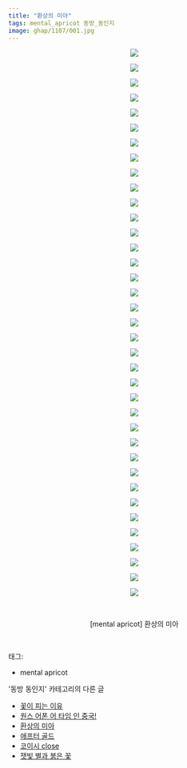 ```yaml
---
title: "환상의 미아"
tags: mental_apricot 동방_동인지
image: ghap/1107/001.jpg
---
```

<div class="article">
<p style="text-align: center; clear: none; float: none;"><img src="{{ site.nasurl }}/ghap/1107/001.jpg"/></p>
<p style="text-align: center; clear: none; float: none;"><img src="{{ site.nasurl }}/ghap/1107/002.jpg"/></p>
<p style="text-align: center; clear: none; float: none;"><img src="{{ site.nasurl }}/ghap/1107/003.jpg"/></p>
<p style="text-align: center; clear: none; float: none;"><img src="{{ site.nasurl }}/ghap/1107/004.jpg"/></p>
<p style="text-align: center; clear: none; float: none;"><img src="{{ site.nasurl }}/ghap/1107/005.jpg"/></p>
<p style="text-align: center; clear: none; float: none;"><img src="{{ site.nasurl }}/ghap/1107/006.jpg"/></p>
<p style="text-align: center; clear: none; float: none;"><img src="{{ site.nasurl }}/ghap/1107/007.jpg"/></p>
<p style="text-align: center; clear: none; float: none;"><img src="{{ site.nasurl }}/ghap/1107/008.jpg"/></p>
<p style="text-align: center; clear: none; float: none;"><img src="{{ site.nasurl }}/ghap/1107/009.jpg"/></p>
<p style="text-align: center; clear: none; float: none;"><img src="{{ site.nasurl }}/ghap/1107/010.jpg"/></p>
<p style="text-align: center; clear: none; float: none;"><img src="{{ site.nasurl }}/ghap/1107/011.jpg"/></p>
<p style="text-align: center; clear: none; float: none;"><img src="{{ site.nasurl }}/ghap/1107/012.jpg"/></p>
<p style="text-align: center; clear: none; float: none;"><img src="{{ site.nasurl }}/ghap/1107/013.jpg"/></p>
<p style="text-align: center; clear: none; float: none;"><img src="{{ site.nasurl }}/ghap/1107/014.jpg"/></p>
<p style="text-align: center; clear: none; float: none;"><img src="{{ site.nasurl }}/ghap/1107/015.jpg"/></p>
<p style="text-align: center; clear: none; float: none;"><img src="{{ site.nasurl }}/ghap/1107/016.jpg"/></p>
<p style="text-align: center; clear: none; float: none;"><img src="{{ site.nasurl }}/ghap/1107/017.jpg"/></p>
<p style="text-align: center; clear: none; float: none;"><img src="{{ site.nasurl }}/ghap/1107/018.jpg"/></p>
<p style="text-align: center; clear: none; float: none;"><img src="{{ site.nasurl }}/ghap/1107/019.jpg"/></p>
<p style="text-align: center; clear: none; float: none;"><img src="{{ site.nasurl }}/ghap/1107/020.jpg"/></p>
<p style="text-align: center; clear: none; float: none;"><img src="{{ site.nasurl }}/ghap/1107/021.jpg"/></p>
<p style="text-align: center; clear: none; float: none;"><img src="{{ site.nasurl }}/ghap/1107/022.jpg"/></p>
<p style="text-align: center; clear: none; float: none;"><img src="{{ site.nasurl }}/ghap/1107/023.jpg"/></p>
<p style="text-align: center; clear: none; float: none;"><img src="{{ site.nasurl }}/ghap/1107/024.jpg"/></p>
<p style="text-align: center; clear: none; float: none;"><img src="{{ site.nasurl }}/ghap/1107/025.jpg"/></p>
<p style="text-align: center; clear: none; float: none;"><img src="{{ site.nasurl }}/ghap/1107/026.jpg"/></p>
<p style="text-align: center; clear: none; float: none;"><img src="{{ site.nasurl }}/ghap/1107/027.jpg"/></p>
<p style="text-align: center; clear: none; float: none;"><img src="{{ site.nasurl }}/ghap/1107/028.jpg"/></p>
<p style="text-align: center; clear: none; float: none;"><img src="{{ site.nasurl }}/ghap/1107/029.jpg"/></p>
<p style="text-align: center; clear: none; float: none;"><img src="{{ site.nasurl }}/ghap/1107/030.jpg"/></p>
<p style="text-align: center; clear: none; float: none;"><img src="{{ site.nasurl }}/ghap/1107/031.jpg"/></p>
<p style="text-align: center; clear: none; float: none;"><img src="{{ site.nasurl }}/ghap/1107/032.jpg"/></p>
<p style="text-align: center; clear: none; float: none;"><img src="{{ site.nasurl }}/ghap/1107/033.jpg"/></p>
<p style="text-align: center; clear: none; float: none;"><img src="{{ site.nasurl }}/ghap/1107/034.jpg"/></p>
<p style="text-align: center; clear: none; float: none;"><img src="{{ site.nasurl }}/ghap/1107/035.jpg"/></p>
<p style="text-align: center; clear: none; float: none;"><img src="{{ site.nasurl }}/ghap/1107/036.jpg"/></p>
<p style="text-align: center; clear: none; float: none;"><img src="{{ site.nasurl }}/ghap/1107/037.jpg"/></p>
<p style="text-align: center; clear: none; float: none;"><br/></p>
<p style="text-align: center; clear: none; float: none;">[mental apricot] 환상의 미아</p>
<p><br/></p>
</div><div class="tagTrail">
<p>태그: </p>
<ul>
<li>mental apricot</li>
</ul>
</div><div class="another">
<p>'동방 동인지' 카테고리의 다른 글</p>
<ul>
<li><a href="/2016-07-26-ghap_1109">꽃이 피는 이유</a></li>
<li><a href="/2016-07-26-ghap_1108">원스 어폰 어 타임 인 중국!</a></li>
<li><a href="/2016-07-26-ghap_1107">환상의 미아</a></li>
<li><a href="/2016-07-26-ghap_1106">애프터 골드</a></li>
<li><a href="/2016-07-26-ghap_1105">코이시 close</a></li>
<li><a href="/2016-07-26-ghap_1104">잿빛 별과 붉은 꽃</a></li>
</ul>
</div><div class="cb_module cb_fluid">
<div class="cb_wrt cb_profile">
</div><!-- commentList close -->
</div>